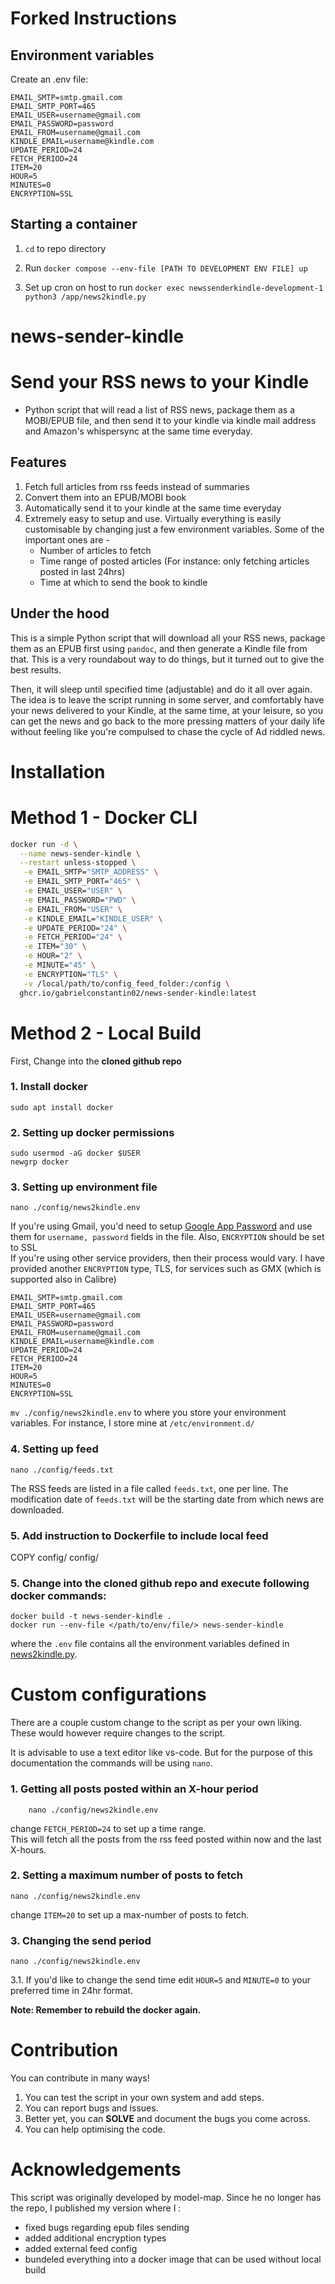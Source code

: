 # Forked Instructions

## Environment variables

Create an .env file:

````
EMAIL_SMTP=smtp.gmail.com
EMAIL_SMTP_PORT=465
EMAIL_USER=username@gmail.com
EMAIL_PASSWORD=password
EMAIL_FROM=username@gmail.com
KINDLE_EMAIL=username@kindle.com
UPDATE_PERIOD=24
FETCH_PERIOD=24
ITEM=20
HOUR=5
MINUTES=0
ENCRYPTION=SSL
````

## Starting a container

1. `cd` to repo directory

2. Run `docker compose --env-file [PATH TO DEVELOPMENT ENV FILE] up`

3. Set up cron on host to run `docker exec newssenderkindle-development-1 python3 /app/news2kindle.py`





# news-sender-kindle
# Send your RSS news to your Kindle

- Python script that will read a list of RSS news, package them as a MOBI/EPUB file, and then send it to your kindle via kindle mail address and Amazon's whispersync at the same time everyday.

## Features

1.  Fetch full articles from rss feeds instead of summaries
2.  Convert them into an EPUB/MOBI book
3.  Automatically send it to your kindle at the same time everyday
4.  Extremely easy to setup and use. Virtually everything is easily customisable by changing just a few environment variables. Some of the important ones are - <br>
    - Number of articles to fetch
    - Time range of posted articles (For instance: only fetching articles posted in last 24hrs)
    - Time at which to send the book to kindle

## Under the hood

This is a simple Python script that will download all your RSS news, package them as an EPUB first using `pandoc`, and then generate a Kindle file from that. This is a very roundabout way to do things, but it turned out to give the best results.

Then, it will sleep until specified time (adjustable) and do it all over again. The idea is to leave the script running in some server, and comfortably have your news delivered to your Kindle, at the same time, at your leisure, so you can get the news and go back to the more pressing matters of your daily life without feeling like you're compulsed to chase the cycle of Ad riddled news.

# Installation

# Method 1 - Docker CLI

```sh
docker run -d \
  --name news-sender-kindle \
  --restart unless-stopped \
   -e EMAIL_SMTP="SMTP_ADDRESS" \
   -e EMAIL_SMTP_PORT="465" \
   -e EMAIL_USER="USER" \
   -e EMAIL_PASSWORD="PWD" \
   -e EMAIL_FROM="USER" \
   -e KINDLE_EMAIL="KINDLE_USER" \
   -e UPDATE_PERIOD="24" \
   -e FETCH_PERIOD="24" \
   -e ITEM="30" \
   -e HOUR="2" \
   -e MINUTE="45" \
   -e ENCRYPTION="TLS" \
   -v /local/path/to/config_feed_folder:/config \
  ghcr.io/gabrielconstantin02/news-sender-kindle:latest
```

# Method 2 - Local Build

First, Change into the **cloned github repo**

### 1. Install docker

`sudo apt install docker`

### 2. Setting up docker permissions

    sudo usermod -aG docker $USER
    newgrp docker

### 3. Setting up environment file

    nano ./config/news2kindle.env

If you're using Gmail, you'd need to setup [Google App Password](https://support.google.com/accounts/answer/185833?hl=en) and use them for `username, password` fields in the file. Also, `ENCRYPTION` should be set to SSL <br>
If you're using other service providers, then their process would vary. I have provided another `ENCRYPTION` type, TLS, for services such as GMX (which is supported also in Calibre)<br>

    EMAIL_SMTP=smtp.gmail.com
    EMAIL_SMTP_PORT=465
    EMAIL_USER=username@gmail.com
    EMAIL_PASSWORD=password
    EMAIL_FROM=username@gmail.com
    KINDLE_EMAIL=username@kindle.com
    UPDATE_PERIOD=24
    FETCH_PERIOD=24
    ITEM=20
    HOUR=5
    MINUTES=0
    ENCRYPTION=SSL

`mv ./config/news2kindle.env` to where you store your environment variables.
For instance, I store mine at `/etc/environment.d/`

### 4. Setting up feed

    nano ./config/feeds.txt

The RSS feeds are listed in a file called `feeds.txt`, one per line. The modification date of `feeds.txt` will be the starting date from which news are downloaded.

### 5. Add instruction to Dockerfile to include local feed

COPY config/ config/

### 5. Change into the **cloned github repo** and execute following docker commands:

    docker build -t news-sender-kindle .
    docker run --env-file </path/to/env/file/> news-sender-kindle

where the `.env` file contains all the environment variables defined in [news2kindle.py](src/news2kindle.py).



# Custom configurations

There are a couple custom change to the script as per your own liking. These would however require changes to the script.

It is advisable to use a text editor like vs-code. But for the purpose of this documentation the commands will be using `nano`.

### 1. Getting all posts posted within an X-hour period

        nano ./config/news2kindle.env

change `FETCH_PERIOD=24` to set up a time range.
<br>This will fetch all the posts from the rss feed posted within now and the last X-hours.

### 2. Setting a maximum number of posts to fetch

    nano ./config/news2kindle.env

change `ITEM=20` to set up a max-number of posts to fetch.

### 3. Changing the send period

    nano ./config/news2kindle.env

3.1. If you'd like to change the send time edit `HOUR=5` and `MINUTE=0` to your preferred time in 24hr format.

**Note: Remember to rebuild the docker again.**

# Contribution

You can contribute in many ways!

1. You can test the script in your own system and add steps.
2. You can report bugs and issues.
3. Better yet, you can **SOLVE** and document the bugs you come across.
4. You can help optimising the code.

# Acknowledgements

This script was originally developed by model-map. Since he no longer has the repo, I published my version where I :
 - fixed bugs regarding epub files sending
 - added additional encryption types
 - added external feed config
 - bundeled everything into a docker image that can be used without local build